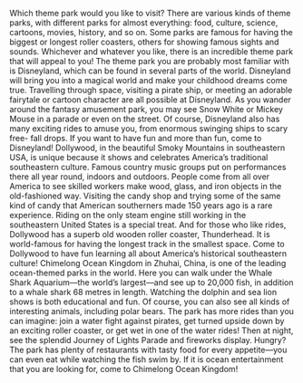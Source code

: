 Which theme park would you like to visit? There are various kinds of theme parks, with different parks for almost everything: food, culture, science, cartoons, movies, history, and so on. Some parks are famous for having the biggest or longest roller coasters, others for showing famous sights and sounds. Whichever and whatever you like, there is an incredible theme park that will appeal to you!
The theme park you are probably most familiar with is Disneyland, which can be found in several parts of the world. Disneyland will bring you into a magical world and make your childhood dreams come true. Travelling through space, visiting a pirate ship, or meeting an adorable fairytale or cartoon character are all possible at Disneyland. As you wander around the fantasy amusement park, you may see Snow White or Mickey Mouse in a parade or even on the street. Of course, Disneyland also has many exciting rides to amuse you, from enormous swinging ships to scary free- fall drops. If you want to have fun and more than fun, come to Disneyland!
Dollywood, in the beautiful Smoky Mountains in southeastern USA, is unique because it shows and celebrates America’s traditional southeastern culture. Famous country music groups put on performances there all year round, indoors and outdoors. People come from all over America to see skilled workers make wood, glass, and iron objects in the old-fashioned way. Visiting the candy shop and trying some of the same kind of candy that American southerners made 150 years ago is a rare experience. Riding on the only steam engine still working in the southeastern United States is a special treat. And for those who like rides, Dollywood has a superb old wooden roller coaster, Thunderhead. It is world-famous for having the longest track in the smallest space. Come to Dollywood to have fun learning all about America’s historical southeastern culture!
Chimelong Ocean Kingdom in Zhuhai, China, is one of the leading ocean-themed parks in the world. Here you can walk under the Whale Shark Aquarium—the world’s largest—and see up to 20,000 fish, in addition to a whale shark 68 metres in length. Watching the dolphin and sea lion shows is both educational and fun. Of course, you can also see all kinds of interesting animals, including polar bears. The park has more rides than you can imagine: join a water fight against pirates, get turned upside down by an exciting roller coaster, or get wet in one of the water rides! Then at night, see the splendid Journey of Lights Parade and fireworks display. Hungry? The park has plenty of restaurants with tasty food for every appetite—you can even eat while watching the fish swim by. If it is ocean entertainment that you are looking for, come to Chimelong Ocean Kingdom!